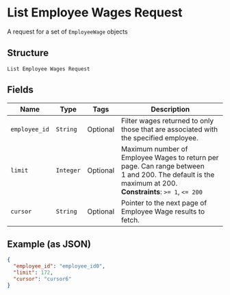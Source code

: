 
# List Employee Wages Request

A request for a set of `EmployeeWage` objects

## Structure

`List Employee Wages Request`

## Fields

| Name | Type | Tags | Description |
|  --- | --- | --- | --- |
| `employee_id` | `String` | Optional | Filter wages returned to only those that are associated with the specified employee. |
| `limit` | `Integer` | Optional | Maximum number of Employee Wages to return per page. Can range between<br>1 and 200. The default is the maximum at 200.<br>**Constraints**: `>= 1`, `<= 200` |
| `cursor` | `String` | Optional | Pointer to the next page of Employee Wage results to fetch. |

## Example (as JSON)

```json
{
  "employee_id": "employee_id0",
  "limit": 172,
  "cursor": "cursor6"
}
```


